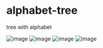 # alphabet-tree
tree with alphabet

![image](https://user-images.githubusercontent.com/60409219/232248188-38e814c5-d70a-44a5-88f6-b88199fab2ce.png)
![image](https://user-images.githubusercontent.com/60409219/232248297-cd686a6c-fd3f-4527-9115-597cd20867d2.png)
![image](https://user-images.githubusercontent.com/60409219/232248311-24ee71da-20ee-40df-b195-0dfb9be3b267.png)
![image](https://user-images.githubusercontent.com/60409219/232248328-4ef1fc72-d0dd-4fca-9e1e-aef86388f909.png)


